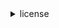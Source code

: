 <details>
    
<summary>license</summary>

```bash
cat <(curl -s https://raw.githubusercontent.com/ok-john/ok-john/main/LICENSE)
```

<details>
    
<summary></summary>
    
    some sites I've found to be interesting at some point in time
    
    https://eprint.iacr.org/2021/243.pdf
    
    https://eprint.iacr.org/2005/187.pdf
    
    https://go.googlesource.com/proposal/+/master/design/draft-fuzzing.md
    
    https://age-encryption.org/v1
    
    https://hdevalence.ca/blog/2020-10-04-its-25519am

    https://neuromancer.sk/std/
    
    https://safecurves.cr.yp.to/
    
    https://noiseexplorer.com/
    
    https://eprint.iacr.org/2014/043.pdf
    
    https://catonmat.net/set-operations-in-unix-shell
    
    https://crypto.stanford.edu/pbc/notes/ep/
    
    https://datatracker.ietf.org/doc/html/rfc5639
    
    https://datatracker.ietf.org/doc/active/

    https://tools.ietf.org/id/draft-ietf-lwig-curve-representations-09.html

    https://sites.google.com/site/fullycapable/Home/thesendmailcapabilitiesissue

    .st/NUv3/0x0
    .st/-44p.xz/0x0
    
</details>

</details>

